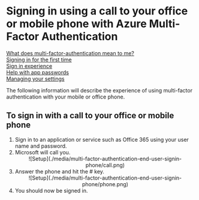 
<properties 
	pageTitle="Signing in using a call to your office or mobile phone with Azure Multi-Factor Authentication" 
	description="This page describes how a user can signin using their mobile phones." 
	services="multi-factor-authentication" 
	documentationCenter="" 
	authors="billmath" 
	manager="terrylan" 
	editor="bryanla"/>

<tags 
	ms.service="multi-factor-authentication" 
	ms.workload="identity" 
	ms.tgt_pltfrm="na" 
	ms.devlang="na" 
	ms.topic="article" 
	ms.date="06/02/2015" 
	ms.author="billmath"/>

# Signing in using a call to your office or mobile phone with Azure Multi-Factor Authentication

[What does multi-factor-authentication mean to me?](multi-factor-authenticatio-end-user.md)<br> 
[Signing in for the first time](multi-factor-authentication-end-user-first-time.md)<br>
[Sign in experience](multi-factor-authentication-end-user-signin.md)<br>
[Help with app passwords](multi-factor-authentication-end-user-app-passwords.md)<br>
[Managing your settings](multi-factor-authentication-end-user-manage-settings.md)



The following information will describe the experience of using multi-factor authentication with your mobile or office phone.

## To sign in with a call to your office or mobile phone

<ol>

<li>Sign in to an application or service such as Office 365 using your user name and password.</li>
<li>Microsoft will call you.</li>


<center>![Setup](./media/multi-factor-authentication-end-user-signin-phone/call.png)</center>

<li>Answer the phone and hit the # key.</li>

<center>![Setup](./media/multi-factor-authentication-end-user-signin-phone/phone.png)</center>


<li>You should now be signed in.</li>








